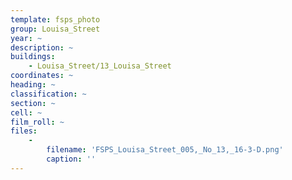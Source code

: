 ```yaml
---
template: fsps_photo
group: Louisa_Street
year: ~
description: ~
buildings:
    - Louisa_Street/13_Louisa_Street
coordinates: ~
heading: ~
classification: ~
section: ~
cell: ~
film_roll: ~
files:
    -
        filename: 'FSPS_Louisa_Street_005,_No_13,_16-3-D.png'
        caption: ''
---
```

